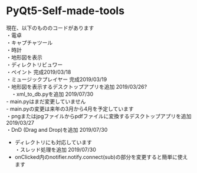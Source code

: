 # PyQt5-Self-made-tools

現在、以下のもののコードがあります <br>
・電卓　<br>
・キャプチャツール <br>
・時計  <br>
・地形図を表示 <br>
・ディレクトリビュワー <br>
・ペイント 完成2019/03/18 <br>
・ミュージックプレイヤー 完成2019/03/19 <br>
・地形図を表示するデスクトップアプリを追加 2019/03/26? <br>
　・xml_to_db.pyを追加 2019/07/30 <br>
    - main.pyはまだ変更していません <br>
    - main.pyの変更は来年の3月から4月を予定しています <br>
・pngまたはjpgファイルからpdfファイルに変換するデスクトップアプリを追加 2019/03/27 <br>
・DnD (Drag and Drop)を追加 2019/07/30 <br>
  - ディレクトリにも対応しています <br>
・スレッド処理を追加 2019/07/30 <br>
  - onClicked内のnotifier.notify.connect(sub)の部分を変更すると簡単に使えます <br>
